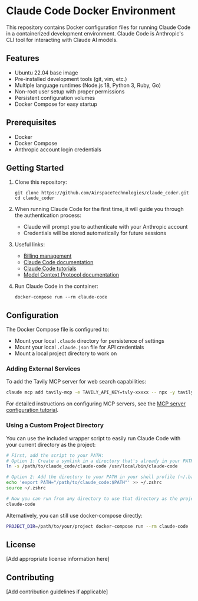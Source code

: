 # Claude Code Docker Environment

This repository contains Docker configuration files for running Claude Code in a containerized development environment. Claude Code is Anthropic's CLI tool for interacting with Claude AI models.

## Features

- Ubuntu 22.04 base image
- Pre-installed development tools (git, vim, etc.)
- Multiple language runtimes (Node.js 18, Python 3, Ruby, Go)
- Non-root user setup with proper permissions
- Persistent configuration volumes
- Docker Compose for easy startup

## Prerequisites

- Docker
- Docker Compose
- Anthropic account login credentials

## Getting Started

1. Clone this repository:
   ```
   git clone https://github.com/AirspaceTechnologies/claude_coder.git
   cd claude_coder
   ```

2. When running Claude Code for the first time, it will guide you through the authentication process:
   - Claude will prompt you to authenticate with your Anthropic account
   - Credentials will be stored automatically for future sessions
   
3. Useful links:
   - [Billing management](https://console.anthropic.com/settings/billing)
   - [Claude Code documentation](https://docs.anthropic.com/en/docs/agents-and-tools/claude-code/overview)
   - [Claude Code tutorials](https://docs.anthropic.com/en/docs/agents-and-tools/claude-code/tutorials)
   - [Model Context Protocol documentation](https://modelcontextprotocol.io/introduction)

4. Run Claude Code in the container:
   ```
   docker-compose run --rm claude-code
   ```

## Configuration

The Docker Compose file is configured to:
- Mount your local `.claude` directory for persistence of settings
- Mount your local `.claude.json` file for API credentials
- Mount a local project directory to work on

### Adding External Services

To add the Tavily MCP server for web search capabilities:

```bash
claude mcp add tavily-mcp -e TAVILY_API_KEY=tvly-xxxxx -- npx -y tavily-mcp@0.1.2
```

For detailed instructions on configuring MCP servers, see the [MCP server configuration tutorial](https://docs.anthropic.com/en/docs/agents-and-tools/claude-code/tutorials#configure-mcp-servers).

### Using a Custom Project Directory

You can use the included wrapper script to easily run Claude Code with your current directory as the project:

```bash
# First, add the script to your PATH:
# Option 1: Create a symlink in a directory that's already in your PATH
ln -s /path/to/claude_code/claude-code /usr/local/bin/claude-code

# Option 2: Add the directory to your PATH in your shell profile (~/.bashrc, ~/.zshrc, etc.)
echo 'export PATH="/path/to/claude_code:$PATH"' >> ~/.zshrc
source ~/.zshrc

# Now you can run from any directory to use that directory as the project
claude-code
```

Alternatively, you can still use docker-compose directly:

```bash
PROJECT_DIR=/path/to/your/project docker-compose run --rm claude-code
```

## License

[Add appropriate license information here]

## Contributing

[Add contribution guidelines if applicable]